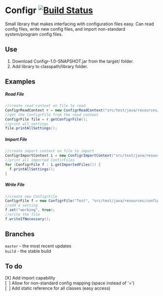 # Configr [![Build Status](https://travis-ci.org/Noviv/Configr.svg?branch=master)](https://travis-ci.org/Noviv/Configr)
Small library that makes interfacing with configuration files easy. Can read config files, write new config files, and import non-standard system/program config files.

## Use
1. Download Configr-1.0-SNAPSHOT.jar from the target/ folder.
2. Add library to classpath/library folder.

## Examples
##### Read File
```java
//create read context on file to read
ConfigrReadContext r = new ConfigrReadContext("src/test/java/resources/config.cfgr");
//get the ConfigrFile from the read context
ConfigrFile file = r.getConfigrFile();
//print all settings
file.printAllSettings();
```
##### Import File
```java
//create import context on file to import
ConfigrImportContext i = new ConfigrImportContext("src/test/java/resources/config.cfgr");
//print all imported ConfirFiles
for (ConfigrFile f : i.getImportedFiles()) {
  f.printAllSettings();
}
```

##### Write File
```java
//create new ConfigrFile
ConfigrFile f = new ConfigrFile("Test", "src/test/java/resources/config.cfgr");
//add a setting
f.set("working", true);
//write the file
f.writeIfNecessary();
```

## Branches
<code>master</code> - the most recent updates<br>
<code>build</code> - the stable build

## To do
[X] Add import capability<br>
[&nbsp;&nbsp;] Allow for non-standard config mapping (space instead of '=')<br>
[&nbsp;&nbsp;] Add static reference for all classes (easy access)<br>
